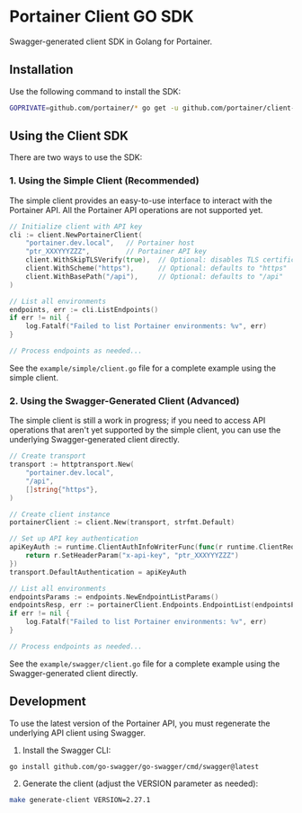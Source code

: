 # Portainer Client GO SDK

Swagger-generated client SDK in Golang for Portainer.

## Installation

Use the following command to install the SDK:

```sh
GOPRIVATE=github.com/portainer/* go get -u github.com/portainer/client-api-go/v2
```

## Using the Client SDK

There are two ways to use the SDK:

### 1. Using the Simple Client (Recommended)

The simple client provides an easy-to-use interface to interact with the Portainer API. All the Portainer API operations are not supported yet.

```go
// Initialize client with API key
cli := client.NewPortainerClient(
	"portainer.dev.local",   // Portainer host
	"ptr_XXXYYYZZZ",         // Portainer API key
	client.WithSkipTLSVerify(true),  // Optional: disables TLS certificate verification (default: false)
	client.WithScheme("https"),      // Optional: defaults to "https"
	client.WithBasePath("/api"),     // Optional: defaults to "/api"
)

// List all environments
endpoints, err := cli.ListEndpoints()
if err != nil {
	log.Fatalf("Failed to list Portainer environments: %v", err)
}

// Process endpoints as needed...
```

See the `example/simple/client.go` file for a complete example using the simple client.

### 2. Using the Swagger-Generated Client (Advanced)

The simple client is still a work in progress; if you need to access API operations that aren't yet supported by the simple client, you can use the underlying Swagger-generated client directly.

```go
// Create transport
transport := httptransport.New(
	"portainer.dev.local",
	"/api",
	[]string{"https"},
)

// Create client instance
portainerClient := client.New(transport, strfmt.Default)

// Set up API key authentication
apiKeyAuth := runtime.ClientAuthInfoWriterFunc(func(r runtime.ClientRequest, _ strfmt.Registry) error {
	return r.SetHeaderParam("x-api-key", "ptr_XXXYYYZZZ")
})
transport.DefaultAuthentication = apiKeyAuth

// List all environments
endpointsParams := endpoints.NewEndpointListParams()
endpointsResp, err := portainerClient.Endpoints.EndpointList(endpointsParams, nil)
if err != nil {
	log.Fatalf("Failed to list Portainer environments: %v", err)
}

// Process endpoints as needed...
```

See the `example/swagger/client.go` file for a complete example using the Swagger-generated client directly.

## Development

To use the latest version of the Portainer API, you must regenerate the underlying API client using Swagger.

1. Install the Swagger CLI:

```sh
go install github.com/go-swagger/go-swagger/cmd/swagger@latest
```

2. Generate the client (adjust the VERSION parameter as needed):

```sh
make generate-client VERSION=2.27.1
```
